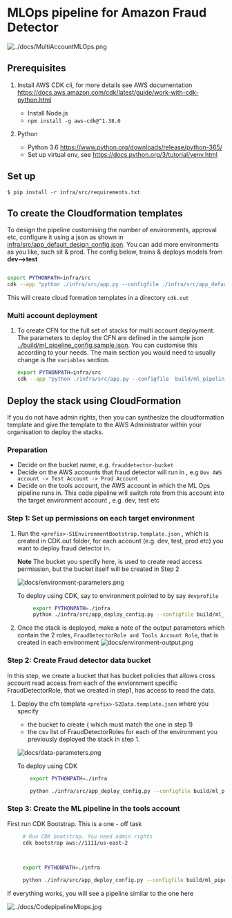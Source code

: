 
# MLOps pipeline for Amazon Fraud Detector
![../docs/MultiAccountMLOps.png](../docs/MultiAccountMLOps.png)

## Prerequisites

1. Install AWS CDK cli, for more details see AWS documentation https://docs.aws.amazon.com/cdk/latest/guide/work-with-cdk-python.html

    *  Install Node.js
    * `npm install -g aws-cdk@^1.38.0`

2. Python

    *  Python 3.6 https://www.python.org/downloads/release/python-365/
    *  Set up virtual env, see https://docs.python.org/3/tutorial/venv.html



## Set up

```
$ pip install -r infra/src/requirements.txt
```

## To create the Cloudformation templates

To design the pipeline customising the number of environments, approval etc, configure it using a json as shown in [infra/src/app_default_design_config.json](./src/app_default_design_config.json). You can add more environments as you like, such sit & prod. The config below, trains & deploys models from **dev-->test**
    
```bash

export PYTHONPATH=infra/src
cdk --app "python ./infra/src/app.py --configfile ./infra/src/app_default_design_config.json" synth
``` 
    
This will create cloud formation templates in a directory `cdk.out`

### Multi account deployment
    
1. To create CFN for the  full set of stacks for multi account deployment. The parameters to deploy the CFN are defined in the sample json [../build/ml_pipeline_config.sample.json](../build/ml_pipeline_config.sample.json). You can customise this according to your needs. The main section you would need to usually change is the `variables` section.

    ```bash
    export PYTHONPATH=infra/src
    cdk --app "python ./infra/src/app.py --configfile  build/ml_pipeline_config.sample.json" synth
    ```


## Deploy the stack using CloudFormation

If you do not have admin rights, then you can synthesize the cloudformation template and give the template to the AWS Administrator within your organisation to deploy the stacks.

### Preparation
    
   - Decide on the bucket name, e.g. `frauddetector-bucket`
   - Decide on the AWS accounts that fraud detector will run in , e.g `Dev AWS account -> Test Account -> Prod Account`
   - Decide on the tools account, the AWS  account in which the ML Ops pipeline runs in. This code pipeline will switch role from this account into the target environment account , e.g. dev, test etc

### Step 1: Set up permissions on each target environment
1.  Run the `<prefix>-S1EnvironmentBootstrap.template.json` , which is created in CDK.out folder, for each account (e.g. dev, test, prod etc) you want to deploy fraud detector in. 
    
    **Note** The bucket you specify here, is used to create read access permission, but the bucket itself will be created in Step 2
    
    ![docs/environment-parameters.png](docs/environment-parameters.png)
    
    To deploy using CDK, say to environment pointed to by say `devprofile`
    
    ```bash
         export PYTHONPATH=./infra
         python ./infra/src/app_deploy_config.py --configfile build/ml_pipeline_config.sample.json --stacktype  S1EnvironmentBootstrap --profile devprofile
    ```
    
2. Once the stack is deployed, make a note of the output parameters which contain the 2 roles, `FraudDetectorRole and Tools Account Role`, that is created in each environment 
    ![docs/environment-output.png](docs/environment-output.png)
    
    


### Step 2: Create Fraud detector data bucket
 
In this step, we create a bucket that has bucket policies that allows cross account read access from each of the enviornment specific FraudDetectorRole, that we created in step1, has access to read the data.

1. Deploy the cfn template `<prefix>-S2Data.template.json` where you specify 
    
    - the bucket to create ( which must match the one in step 1) 
    - the csv list of FraudDetectorRoles for each of the environment you previously deployed the stack in step 1.

    ![docs/data-parameters.png](docs/data-parameters.png)
    
   To deploy using CDK
    
    ```bash
        export PYTHONPATH=./infra
   
        python ./infra/src/app_deploy_config.py --configfile build/ml_pipeline_config.sample.json --stacktype  S2Data --profile mlopstest
    ```
    
    
### Step 3: Create the ML pipeline in the tools account

   First run CDK Bootstrap. This is a one - off task 
   
   ```bash
        # Run CDK bootstrap. You need admin rights
        cdk bootstrap aws://1111/us-east-2 
   ```

   ```bash

        
        export PYTHONPATH=./infra
   
        python ./infra/src/app_deploy_config.py --configfile build/ml_pipeline_config.sample.json --stacktype  S3MLPipeline --profile mlopstools
   ```

If everything works, you will see a pipeline similar to the one here

 ![../docs/CodepipelineMlops.jpg](../docs/CodepipelineMlops.jpg)
